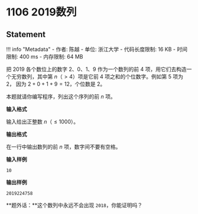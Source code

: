 
# 1106 2019数列

## Statement

!!! info "Metadata"
    - 作者: 陈越
    - 单位: 浙江大学
    - 代码长度限制: 16 KB
    - 时间限制: 400 ms
    - 内存限制: 64 MB

把 2019 各个数位上的数字 2、0、1、9 作为一个数列的前 4 项，用它们去构造一个无穷数列，其中第 $n$（$>4$）项是它前 4 项之和的个位数字。例如第 5 项为 2， 因为 $2+0+1+9=12$，个位数是 2。

本题就请你编写程序，列出这个序列的前 $n$ 项。

**输入格式**

输入给出正整数 $n$（$\le 1000$）。

**输出格式**

在一行中输出数列的前 $n$ 项，数字间不要有空格。

**输入样例**
```plaintext
10
```

**输出样例**
```plaintext
2019224758
```

**题外话：**这个数列中永远不会出现 `2018`，你能证明吗？
